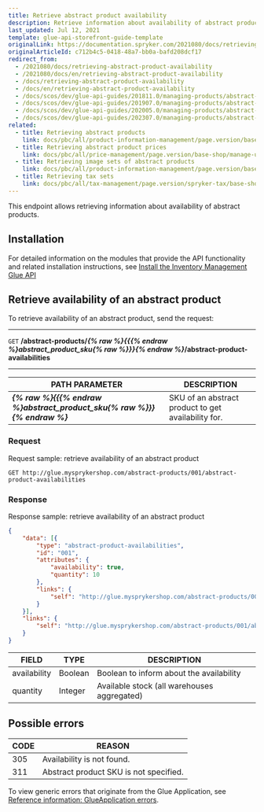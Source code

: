 ```yaml
---
title: Retrieve abstract product availability
description: Retrieve information about availability of abstract products.
last_updated: Jul 12, 2021
template: glue-api-storefront-guide-template
originalLink: https://documentation.spryker.com/2021080/docs/retrieving-abstract-product-availability
originalArticleId: c712b4c5-0418-48a7-bb0a-bafd208dcf17
redirect_from:
  - /2021080/docs/retrieving-abstract-product-availability
  - /2021080/docs/en/retrieving-abstract-product-availability
  - /docs/retrieving-abstract-product-availability
  - /docs/en/retrieving-abstract-product-availability
  - /docs/scos/dev/glue-api-guides/201811.0/managing-products/abstract-products/retrieving-abstract-product-availability.html
  - /docs/scos/dev/glue-api-guides/201907.0/managing-products/abstract-products/retrieving-abstract-product-availability.html
  - /docs/scos/dev/glue-api-guides/202005.0/managing-products/abstract-products/retrieving-abstract-product-availability.html
  - /docs/scos/dev/glue-api-guides/202307.0/managing-products/abstract-products/retrieving-abstract-product-availability.html  
related:
  - title: Retrieving abstract products
    link: docs/pbc/all/product-information-management/page.version/base-shop/manage-using-glue-api/abstract-products/glue-api-retrieve-abstract-products.html
  - title: Retrieving abstract product prices
    link: docs/pbc/all/price-management/page.version/base-shop/manage-using-glue-api/retrieve-abstract-product-prices.html
  - title: Retrieving image sets of abstract products
    link: docs/pbc/all/product-information-management/page.version/base-shop/manage-using-glue-api/abstract-products/glue-api-retrieve-image-sets-of-abstract-products.html
  - title: Retrieving tax sets
    link: docs/pbc/all/tax-management/page.version/spryker-tax/base-shop/manage-using-glue-api/retrieve-tax-sets.html
---
```


This endpoint allows retrieving information about availability of abstract products.

## Installation

For detailed information on the modules that provide the API functionality and related installation instructions, see [Install the Inventory Management Glue API](/docs/pbc/all/warehouse-management-system/{{site.version}}/base-shop/install-and-upgrade/install-features/install-the-inventory-management-glue-api.html)

## Retrieve availability of an abstract product

To retrieve availability of an abstract product, send the request:

---
`GET` **/abstract-products/*{% raw %}{{{% endraw %}abstract_product_sku{% raw %}}}{% endraw %}*/abstract-product-availabilities**

---

| PATH PARAMETER | DESCRIPTION |
| --- | --- |
| ***{% raw %}{{{% endraw %}abstract_product_sku{% raw %}}}{% endraw %}*** | SKU of an abstract product to get availability for. |

### Request

Request sample: retrieve availability of an abstract product

`GET http://glue.mysprykershop.com/abstract-products/001/abstract-product-availabilities`

### Response

Response sample: retrieve availability of an abstract product

```json
{
    "data": [{
        "type": "abstract-product-availabilities",
        "id": "001",
        "attributes": {
            "availability": true,
            "quantity": 10
        },
        "links": {
            "self": "http://glue.mysprykershop.com/abstract-products/001/abstract-product-availabilities"
        }
    }],
    "links": {
        "self": "http://glue.mysprykershop.com/abstract-products/001/abstract-product-availabilities"
    }
}
```

<a name="abstract-product-availability-response-attributes"></a>

| FIELD | TYPE | DESCRIPTION |
| --- | --- | --- |
| availability | Boolean | Boolean to inform about the availability |
| quantity | Integer | Available stock (all warehouses aggregated) |


## Possible errors

| CODE | REASON |
| --- | --- |
| 305 | Availability is not found. |
| 311 | Abstract product SKU is not specified. |

To view generic errors that originate from the Glue Application, see [Reference information: GlueApplication errors](/docs/scos/dev/glue-api-guides/{{site.version}}/old-glue-infrastructure/reference-information-glueapplication-errors.html).
